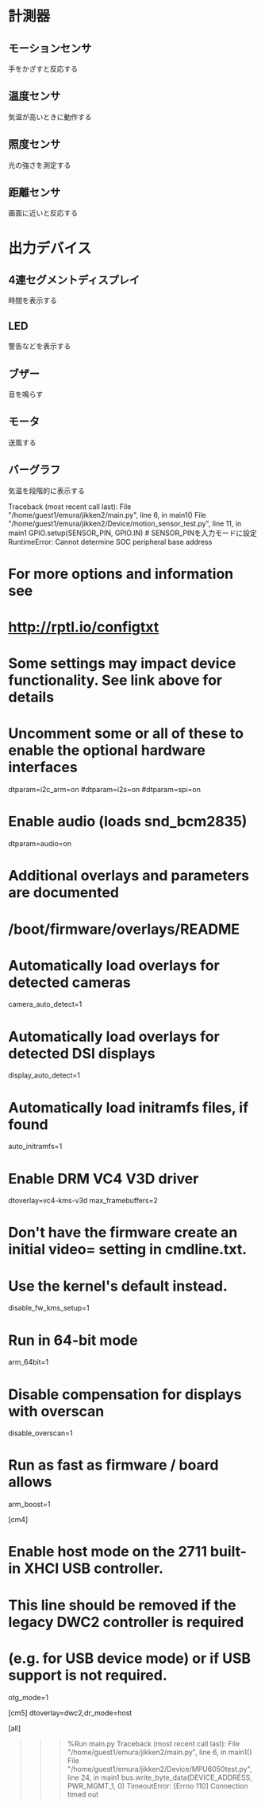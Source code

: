 # 計測器
## モーションセンサ
手をかざすと反応する
## 温度センサ
気温が高いときに動作する
## 照度センサ
光の強さを測定する
## 距離センサ
画面に近いと反応する

# 出力デバイス
## 4連セグメントディスプレイ
時間を表示する
## LED
警告などを表示する
## ブザー
音を鳴らす
## モータ
送風する
## バーグラフ
気温を段階的に表示する



Traceback (most recent call last):
  File "/home/guest1/emura/jikken2/main.py", line 6, in <module>
    main1()
  File "/home/guest1/emura/jikken2/Device/motion_sensor_test.py", line 11, in main1
    GPIO.setup(SENSOR_PIN, GPIO.IN)  # SENSOR_PINを入力モードに設定
RuntimeError: Cannot determine SOC peripheral base address


# For more options and information see
# http://rptl.io/configtxt
# Some settings may impact device functionality. See link above for details

# Uncomment some or all of these to enable the optional hardware interfaces
dtparam=i2c_arm=on
#dtparam=i2s=on
#dtparam=spi=on

# Enable audio (loads snd_bcm2835)
dtparam=audio=on

# Additional overlays and parameters are documented
# /boot/firmware/overlays/README

# Automatically load overlays for detected cameras
camera_auto_detect=1

# Automatically load overlays for detected DSI displays
display_auto_detect=1

# Automatically load initramfs files, if found
auto_initramfs=1

# Enable DRM VC4 V3D driver
dtoverlay=vc4-kms-v3d
max_framebuffers=2

# Don't have the firmware create an initial video= setting in cmdline.txt.
# Use the kernel's default instead.
disable_fw_kms_setup=1

# Run in 64-bit mode
arm_64bit=1

# Disable compensation for displays with overscan
disable_overscan=1

# Run as fast as firmware / board allows
arm_boost=1

[cm4]
# Enable host mode on the 2711 built-in XHCI USB controller.
# This line should be removed if the legacy DWC2 controller is required
# (e.g. for USB device mode) or if USB support is not required.
otg_mode=1

[cm5]
dtoverlay=dwc2,dr_mode=host

[all]


>>> %Run main.py
Traceback (most recent call last):
  File "/home/guest1/emura/jikken2/main.py", line 6, in <module>
    main1()
  File "/home/guest1/emura/jikken2/Device/MPU6050test.py", line 24, in main1
    bus.write_byte_data(DEVICE_ADDRESS, PWR_MGMT_1, 0)
TimeoutError: [Errno 110] Connection timed out

